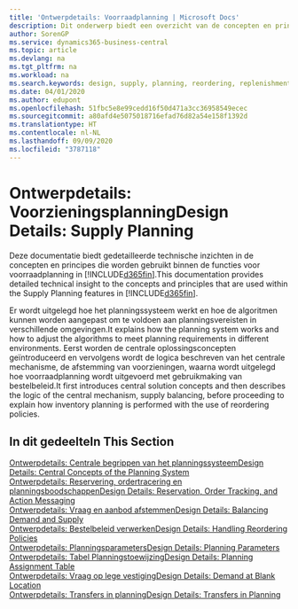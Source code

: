 ```yaml
---
title: 'Ontwerpdetails: Voorraadplanning | Microsoft Docs'
description: Dit onderwerp biedt een overzicht van de concepten en principes die worden gebruikt binnen de functies voor voorraadplanning in Business Central.
author: SorenGP
ms.service: dynamics365-business-central
ms.topic: article
ms.devlang: na
ms.tgt_pltfrm: na
ms.workload: na
ms.search.keywords: design, supply, planning, reordering, replenishment
ms.date: 04/01/2020
ms.author: edupont
ms.openlocfilehash: 51fbc5e8e99cedd16f50d471a3cc36958549ecec
ms.sourcegitcommit: a80afd4e5075018716efad76d82a54e158f1392d
ms.translationtype: HT
ms.contentlocale: nl-NL
ms.lasthandoff: 09/09/2020
ms.locfileid: "3787118"
---
```

# <a name="design-details-supply-planning"></a><span data-ttu-id="ce1da-103">Ontwerpdetails: Voorzieningsplanning</span><span class="sxs-lookup"><span data-stu-id="ce1da-103">Design Details: Supply Planning</span></span>
<span data-ttu-id="ce1da-104">Deze documentatie biedt gedetailleerde technische inzichten in de concepten en principes die worden gebruikt binnen de functies voor voorraadplanning in [!INCLUDE[d365fin](includes/d365fin_md.md)].</span><span class="sxs-lookup"><span data-stu-id="ce1da-104">This documentation provides detailed technical insight to the concepts and principles that are used within the Supply Planning features in [!INCLUDE[d365fin](includes/d365fin_md.md)].</span></span>  

<span data-ttu-id="ce1da-105">Er wordt uitgelegd hoe het planningssysteem werkt en hoe de algoritmen kunnen worden aangepast om te voldoen aan planningsvereisten in verschillende omgevingen.</span><span class="sxs-lookup"><span data-stu-id="ce1da-105">It explains how the planning system works and how to adjust the algorithms to meet planning requirements in different environments.</span></span> <span data-ttu-id="ce1da-106">Eerst worden de centrale oplossingsconcepten geïntroduceerd en vervolgens wordt de logica beschreven van het centrale mechanisme, de afstemming van voorzieningen, waarna wordt uitgelegd hoe voorraadplanning wordt uitgevoerd met gebruikmaking van bestelbeleid.</span><span class="sxs-lookup"><span data-stu-id="ce1da-106">It first introduces central solution concepts and then describes the logic of the central mechanism, supply balancing, before proceeding to explain how inventory planning is performed with the use of reordering policies.</span></span>  

## <a name="in-this-section"></a><span data-ttu-id="ce1da-107">In dit gedeelte</span><span class="sxs-lookup"><span data-stu-id="ce1da-107">In This Section</span></span>  
[<span data-ttu-id="ce1da-108">Ontwerpdetails: Centrale begrippen van het planningssysteem</span><span class="sxs-lookup"><span data-stu-id="ce1da-108">Design Details: Central Concepts of the Planning System</span></span>](design-details-central-concepts-of-the-planning-system.md)  
[<span data-ttu-id="ce1da-109">Ontwerpdetails: Reservering, ordertracering en planningsboodschappen</span><span class="sxs-lookup"><span data-stu-id="ce1da-109">Design Details: Reservation, Order Tracking, and Action Messaging</span></span>](design-details-reservation-order-tracking-and-action-messaging.md)  
[<span data-ttu-id="ce1da-110">Ontwerpdetails: Vraag en aanbod afstemmen</span><span class="sxs-lookup"><span data-stu-id="ce1da-110">Design Details: Balancing Demand and Supply</span></span>](design-details-balancing-demand-and-supply.md)  
[<span data-ttu-id="ce1da-111">Ontwerpdetails: Bestelbeleid verwerken</span><span class="sxs-lookup"><span data-stu-id="ce1da-111">Design Details: Handling Reordering Policies</span></span>](design-details-handling-reordering-policies.md)  
[<span data-ttu-id="ce1da-112">Ontwerpdetails: Planningsparameters</span><span class="sxs-lookup"><span data-stu-id="ce1da-112">Design Details: Planning Parameters</span></span>](design-details-planning-parameters.md)  
[<span data-ttu-id="ce1da-113">Ontwerpdetails: Tabel Planningstoewijzing</span><span class="sxs-lookup"><span data-stu-id="ce1da-113">Design Details: Planning Assignment Table</span></span>](design-details-planning-assignment-table.md)  
[<span data-ttu-id="ce1da-114">Ontwerpdetails: Vraag op lege vestiging</span><span class="sxs-lookup"><span data-stu-id="ce1da-114">Design Details: Demand at Blank Location</span></span>](design-details-demand-at-blank-location.md)  
[<span data-ttu-id="ce1da-115">Ontwerpdetails: Transfers in planning</span><span class="sxs-lookup"><span data-stu-id="ce1da-115">Design Details: Transfers in Planning</span></span>](design-details-transfers-in-planning.md)
